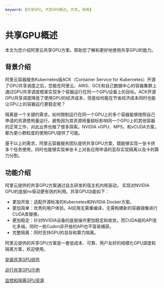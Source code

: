 ```yaml
---
keyword: [共享GPU, 共享GPU概述, 共享, 隔离]
---
```


# 共享GPU概述

本文为您介绍阿里云共享GPU方案，帮助您了解和更好地使用共享GPU的能力。

## 背景介绍

阿里云容器服务Kubernetes版ACK（Container Service for Kubernetes）开源了GPU共享调度之后，您能在阿里云、AWS、GCE和自己数据中心的容器集群上通过GPU共享调度框架实现多个容器运行在同一个GPU设备上的目标。ACK开源GPU共享调度降低了使用GPU的经济成本，但是如何能在节省经济成本同时也能让GPU上的容器运行更稳定呢？

隔离是一个关键的需求。如何限制运行在同一个GPU上的多个容器能够按照自己申请的资源使用量运行，避免因为其资源用量超标影响同一个GPU上的其他容器的正常工作，对此业界也做了很多探索。NVIDIA vGPU、MPS，和vCUDA方案，都为更小颗粒度的使用GPU提供了可能。

基于以上的需求，阿里云容器服务团队提供共享GPU方案，既能够实现一张卡供多个任务使用，同时也能够实现单张卡上对各应用申请的显存实现隔离以及卡的算力分割。

## 功能介绍

阿里云提供的共享GPU方案通过自主研发的宿主机内核驱动， 实现对NVIDIA GPU的底层nv驱动更有效的利用。共享GPU功能如下：

-   更加开放：适配开源标准的Kubernetes和NVIDIA Docker方案。
-   更加简单：优秀的用户体验。AI应用无需重编译，无需构建新的容器镜像进行CUDA库替换。
-   更加稳定：针对NVIDIA设备的底层操作更加稳定和收敛，而CUDA层的API变化多端，同时一些Cudnn非开放的API也不容易捕获。
-   完整隔离：同时支持GPU的显存和算力隔离。

阿里云提供的共享GPU方案是一套低成本、可靠、用户友好的规模化GPU调度和隔离方案，欢迎使用。

[安装共享GPU组件](/cn.zh-CN/Kubernetes集群用户指南/GPU/NPU/GPU资源调度/共享GPU调度/安装共享GPU组件.md)

[运行共享GPU示例](/cn.zh-CN/Kubernetes集群用户指南/GPU/NPU/GPU资源调度/共享GPU调度/运行共享GPU示例.md)

[监控和隔离GPU资源](/cn.zh-CN/Kubernetes集群用户指南/GPU/NPU/GPU资源调度/共享GPU调度/监控和隔离GPU资源.md)

